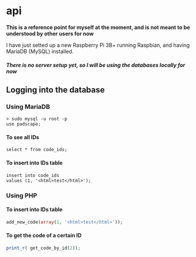 # api
**This is a reference point for myself at the moment, and is not meant to be understood by other users for now**

I have just setted up a new Raspberry Pi 3B+ running Raspbian, and having MariaDB (MySQL) installed.

##### There is no server setup yet, so I will be using the databases locally for now

## Logging into the database

### Using MariaDB

```
> sudo mysql -u root -p
use padscape;
```
#### To see all IDs

```
select * from code_ids;
```
#### To insert into IDs table

```
insert into code_ids
values (1, '<html>test</html>');
```

### Using PHP

#### To insert into IDs table

```php
add_new_code(array(1, '<html>test</html>'));
```

#### To get the code of a certain ID

```php
print_r( get_code_by_id(2));
```
